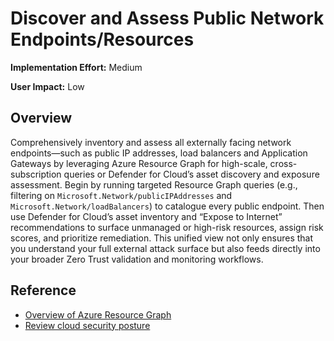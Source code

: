  # Discover and Assess Public Network Endpoints/Resources

**Implementation Effort:** Medium 

**User Impact:** Low 

## Overview

Comprehensively inventory and assess all externally facing network endpoints—such as public IP addresses, load balancers and Application Gateways by leveraging Azure Resource Graph for high-scale, cross-subscription queries or Defender for Cloud’s asset discovery and exposure assessment. Begin by running targeted Resource Graph queries (e.g., filtering on `Microsoft.Network/publicIPAddresses` and `Microsoft.Network/loadBalancers`) to catalogue every public endpoint. Then use Defender for Cloud’s asset inventory and “Expose to Internet” recommendations to surface unmanaged or high-risk resources, assign risk scores, and prioritize remediation. This unified view not only ensures that you understand your full external attack surface but also feeds directly into your broader Zero Trust validation and monitoring workflows.

## Reference

* [Overview of Azure Resource Graph](https://learn.microsoft.com/en-us/azure/governance/resource-graph/overview)
* [Review cloud security posture](https://learn.microsoft.com/en-us/azure/defender-for-cloud/overview-page)
  
